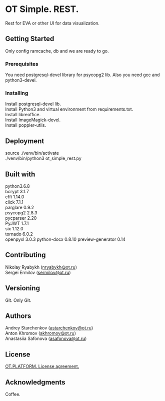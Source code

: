 # OT Simple. REST.

Rest for EVA or other UI for data visualization.

## Getting Started

Only config ramcache, db and we are ready to go. 

### Prerequisites

You need postgresql-devel library for psycopg2 lib.
Also you need gcc and python3-devel. 

### Installing

Install postgresql-devel lib.  
Install Python3 and virtual environment from requirements.txt.  
Install libreoffice.  
Install ImageMagick-devel.  
Install poppler-utils.  

## Deployment

source ./venv/bin/activate  
./venv/bin/python3 ot_simple_rest.py

## Built with

python3.6.8  
bcrypt  3.1.7  
cffi  1.14.0  
click  7.1.1  
parglare  0.9.2  
psycopg2  2.8.3  
pycparser  2.20  
PyJWT  1.7.1  
six  1.12.0  
tornado  6.0.2  
openpyxl 3.0.3
python-docx 0.8.10
preview-generator 0.14

## Contributing

Nikolay Ryabykh (nryabykh@ot.ru)  
Sergei Ermilov (sermilov@ot.ru)  

## Versioning

Git. Only Git.

## Authors

Andrey Starchenkov (astarchenkov@ot.ru)  
Anton Khromov (akhromov@ot.ru)  
Anastasiia Safonova (asafonova@ot.ru)  

## License

[OT.PLATFORM. License agreement.](LICENSE.md)  

## Acknowledgments

Coffee.
